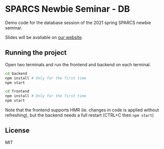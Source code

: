 # SPARCS Newbie Seminar - DB
Demo code for the database session of the 2021 spring SPARCS newbie seminar.

Slides will be avaliable on [our website](https://sparcs.org/seminars).

## Running the project
Open two terminals and run the frontend and backend on each terminal.
```bash
cd backend
npm install # Only for the first time
npm start
```
```bash
cd frontend
npm install # Only for the first time
npm start
```

Note that the frontend supports HMR (ie. changes in code is applied without refreshing),
but the backend needs a full restart (CTRL+C then `npm start`)

## License
MIT